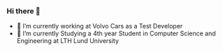 ### Hi there 👋

- 🔭 I’m currently working at Volvo Cars as a Test Developer
- 🌱 I’m currently Studying a 4th year Student in Computer Science and Engineering at LTH Lund University



